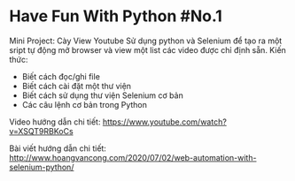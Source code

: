 ﻿# Have Fun With Python #No.1
Mini Project: Cày View Youtube
Sử dụng python và Selenium để tạo ra một sript tự động mở browser và view một list các video được chỉ định sẵn.
Kiến thức:
- Biết cách đọc/ghi file
- Biết cách cài đặt một thư viện
- Biết cách sử dụng thư viện Selenium cơ bản
- Các câu lệnh cơ bản trong Python

Video hướng dẫn chi tiết: https://www.youtube.com/watch?v=XSQT9RBKoCs

Bài viết hướng dẫn chi tiết: http://www.hoangvancong.com/2020/07/02/web-automation-with-selenium-python/
